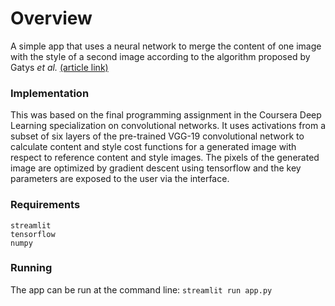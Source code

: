 # Overview
A simple app that uses a neural network to merge the content of one image with the style of a second image according to the algorithm proposed by Gatys *et al.*  [(article link)](https://arxiv.org/abs/1508.06576)

### Implementation
This was based on the final programming assignment in the Coursera Deep Learning specialization on convolutional networks. It uses activations from a subset of six layers of the pre-trained VGG-19 convolutional network to calculate content and style cost functions for a generated image with respect to reference content and style images. The pixels of the generated image are optimized by gradient descent using tensorflow and the key parameters are exposed to the user via the interface.

### Requirements
```
streamlit
tensorflow
numpy
```

### Running
The app can be run at the command line:
`streamlit run app.py`